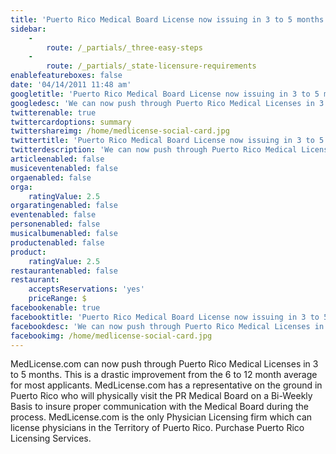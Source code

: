 ```yaml
---
title: 'Puerto Rico Medical Board License now issuing in 3 to 5 months'
sidebar:
    -
        route: /_partials/_three-easy-steps
    -
        route: /_partials/_state-licensure-requirements
enablefeatureboxes: false
date: '04/14/2011 11:48 am'
googletitle: 'Puerto Rico Medical Board License now issuing in 3 to 5 months'
googledesc: 'We can now push through Puerto Rico Medical Licenses in 3 to 5 months. This is a drastic improvement from the 6 to 12 month average for most applicants. MedLicense.com has a representative on the ground in Puerto Rico that helps with the licensure process.'
twitterenable: true
twittercardoptions: summary
twittershareimg: /home/medlicense-social-card.jpg
twittertitle: 'Puerto Rico Medical Board License now issuing in 3 to 5 months'
twitterdescription: 'We can now push through Puerto Rico Medical Licenses in 3 to 5 months. This is a drastic improvement from the 6 to 12 month average for most applicants. MedLicense.com has a representative on the ground in Puerto Rico that helps with the licensure process.'
articleenabled: false
musiceventenabled: false
orgaenabled: false
orga:
    ratingValue: 2.5
orgaratingenabled: false
eventenabled: false
personenabled: false
musicalbumenabled: false
productenabled: false
product:
    ratingValue: 2.5
restaurantenabled: false
restaurant:
    acceptsReservations: 'yes'
    priceRange: $
facebookenable: true
facebooktitle: 'Puerto Rico Medical Board License now issuing in 3 to 5 months'
facebookdesc: 'We can now push through Puerto Rico Medical Licenses in 3 to 5 months. This is a drastic improvement from the 6 to 12 month average for most applicants. MedLicense.com has a representative on the ground in Puerto Rico that helps with the licensure process.'
facebookimg: /home/medlicense-social-card.jpg
---
```


<p>MedLicense.com can now push through Puerto Rico Medical Licenses in 3 to 5 months. This is a drastic improvement from the 6 to 12 month average for most applicants. MedLicense.com has a representative on the ground in Puerto Rico who will physically visit the PR Medical Board on a Bi-Weekly Basis to insure proper communication with the Medical Board during the process. MedLicense.com is the only Physician Licensing firm which can license physicians in the Territory of Puerto Rico. Purchase Puerto Rico Licensing Services.</p>
